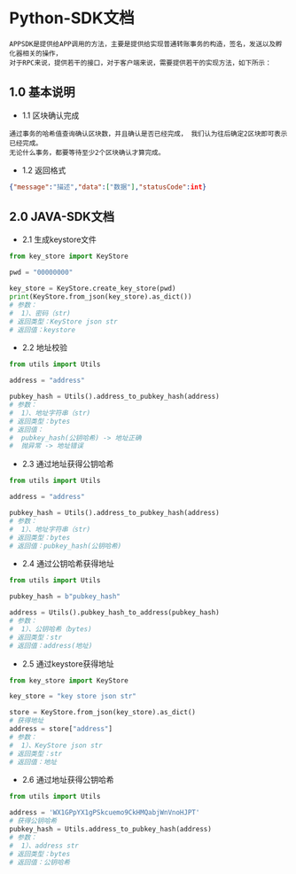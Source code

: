 # Python-SDK文档
```
APPSDK是提供给APP调用的方法，主要是提供给实现普通转账事务的构造，签名，发送以及孵化器相关的操作，
对于RPC来说，提供若干的接口，对于客户端来说，需要提供若干的实现方法，如下所示：
```

## 1.0 基本说明

* 1.1 区块确认完成
```
通过事务的哈希值查询确认区块数，并且确认是否已经完成， 我们认为往后确定2区块即可表示已经完成。 
无论什么事务，都要等待至少2个区块确认才算完成。
```

* 1.2 返回格式
```json
{"message":"描述","data":["数据"],"statusCode":int}
```

## 2.0 JAVA-SDK文档
* 2.1 生成keystore文件
```python
from key_store import KeyStore

pwd = "00000000"

key_store = KeyStore.create_key_store(pwd)
print(KeyStore.from_json(key_store).as_dict())
# 参数：
#  1）、密码（str)
# 返回类型：KeyStore json str
# 返回值：keystore

```

* 2.2 地址校验
```python
from utils import Utils

address = "address"

pubkey_hash = Utils().address_to_pubkey_hash(address)
# 参数：
#  1）、地址字符串（str)
# 返回类型：bytes
# 返回值：
#  pubkey_hash(公钥哈希) -> 地址正确
#  抛异常 -> 地址错误
```

* 2.3 通过地址获得公钥哈希
```python
from utils import Utils

address = "address"

pubkey_hash = Utils().address_to_pubkey_hash(address)
# 参数：
#  1）、地址字符串（str)
# 返回类型：bytes
# 返回值：pubkey_hash(公钥哈希)
```

* 2.4 通过公钥哈希获得地址
```python
from utils import Utils

pubkey_hash = b"pubkey_hash"

address = Utils().pubkey_hash_to_address(pubkey_hash)
# 参数：
#  1）、公钥哈希（bytes)
# 返回类型：str
# 返回值：address(地址)
```

* 2.5 通过keystore获得地址
```python
from key_store import KeyStore

key_store = "key store json str"

store = KeyStore.from_json(key_store).as_dict()
# 获得地址
address = store["address"]
# 参数：
#  1）、KeyStore json str
# 返回类型：str
# 返回值：地址
```

* 2.6 通过地址获得公钥哈希
```python
from utils import Utils

address = 'WX1GPpYX1gPSkcuemo9CkHMQabjWnVnoHJPT'
# 获得公钥哈希
pubkey_hash = Utils.address_to_pubkey_hash(address)
# 参数：
#  1）、address str
# 返回类型：bytes
# 返回值：公钥哈希
```